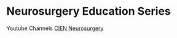 # Neurosurgery Education Series 
Youtube Channels 
[CIEN Neurosurgery](https://www.youtube.com/channel/UCeoarBVuV8n_SrAtQ8Icc1Q)

